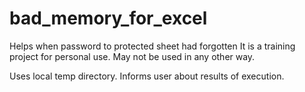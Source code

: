 # bad_memory_for_excel

Helps when password to protected sheet had forgotten
It is a training project for personal use. May not be used in any other way.

Uses local temp  directory. Informs user about results of execution.